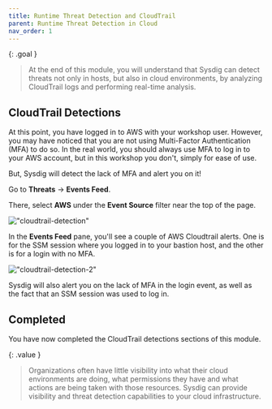 ```yaml
---
title: Runtime Threat Detection and CloudTrail
parent: Runtime Threat Detection in Cloud
nav_order: 1
---
```


{: .goal }
> At the end of this module, you will understand that Sysdig can detect threats not only in hosts, but also in cloud environments, by analyzing CloudTrail logs and performing real-time analysis.

## CloudTrail Detections

At this point, you have logged in to AWS with your workshop user. However, you may have noticed that you are not using Multi-Factor Authentication (MFA) to do so. In the real world, you should always use MFA to log in to your AWS account, but in this workshop you don't, simply for ease of use.

But, Sysdig will detect the lack of MFA and alert you on it!

Go to **Threats** -> **Events Feed**.

There, select **AWS** under the **Event Source** filter near the top of the page.

!["cloudtrail-detection"]({{site.baseurl}}/assets/images/aws-no-mfa-alert.png)

In the **Events Feed** pane, you'll see a couple of AWS Cloudtrail alerts. One is for the SSM session where you logged in to your bastion host, and the other is for a login with no MFA.

!["cloudtrail-detection-2"]({{site.baseurl}}/assets/images/aws-no-mfa-alert2.png)

Sysdig will also alert you on the lack of MFA in the login event, as well as the fact that an SSM session was used to log in.

## Completed

You have now completed the CloudTrail detections sections of this module.

{: .value }
> Organizations often have little visibility into what their cloud environments are doing, what permissions they have and what actions are being taken with those resources. Sysdig can provide visibility and threat detection capabilities to your cloud infrastructure.
